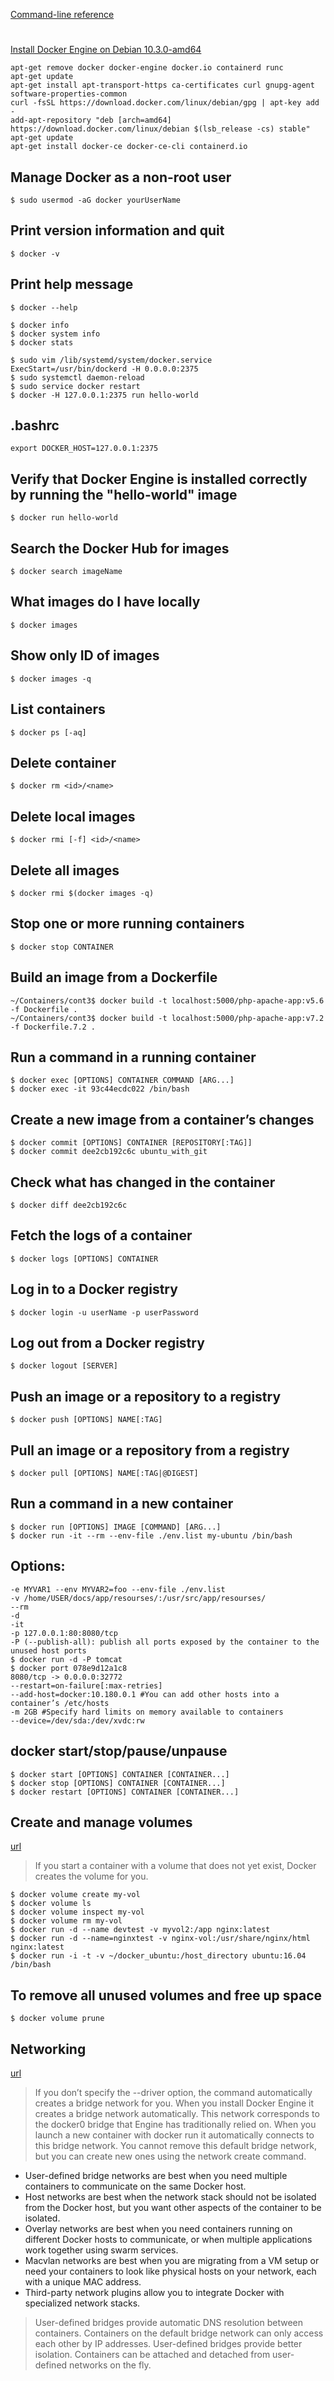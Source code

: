 [Command-line reference](https://docs.docker.com/engine/reference/commandline/docker/)
#
[Install Docker Engine on Debian 10.3.0-amd64](https://docs.docker.com/engine/install/debian/#install-from-a-package)
```
apt-get remove docker docker-engine docker.io containerd runc
apt-get update
apt-get install apt-transport-https ca-certificates curl gnupg-agent software-properties-common
curl -fsSL https://download.docker.com/linux/debian/gpg | apt-key add -
add-apt-repository "deb [arch=amd64] https://download.docker.com/linux/debian $(lsb_release -cs) stable"
apt-get update
apt-get install docker-ce docker-ce-cli containerd.io
```
## Manage Docker as a non-root user
```$ sudo usermod -aG docker yourUserName```

## Print version information and quit
```$ docker -v```
## Print help message
```
$ docker --help

$ docker info
$ docker system info
$ docker stats

$ sudo vim /lib/systemd/system/docker.service
ExecStart=/usr/bin/dockerd -H 0.0.0.0:2375
$ sudo systemctl daemon-reload
$ sudo service docker restart
$ docker -H 127.0.0.1:2375 run hello-world
```
## .bashrc
```export DOCKER_HOST=127.0.0.1:2375```
## Verify that Docker Engine is installed correctly by running the "hello-world" image
```$ docker run hello-world```
## Search the Docker Hub for images
```$ docker search imageName```
## What images do I have locally
```$ docker images```
## Show only ID of images
```$ docker images -q```
## List containers
```$ docker ps [-aq]```
## Delete container
```$ docker rm <id>/<name>```
## Delete local images
```$ docker rmi [-f] <id>/<name>```
## Delete all images
```$ docker rmi $(docker images -q)```
## Stop one or more running containers
```$ docker stop CONTAINER```
## Build an image from a Dockerfile
```$ docker build -t my-app:v1 .
~/Containers/cont3$ docker build -t localhost:5000/php-apache-app:v5.6 -f Dockerfile .
~/Containers/cont3$ docker build -t localhost:5000/php-apache-app:v7.2 -f Dockerfile.7.2 .
```
## Run a command in a running container
```
$ docker exec [OPTIONS] CONTAINER COMMAND [ARG...]
$ docker exec -it 93c44ecdc022 /bin/bash
```
## Create a new image from a container’s changes
```
$ docker commit [OPTIONS] CONTAINER [REPOSITORY[:TAG]]
$ docker commit dee2cb192c6c ubuntu_with_git
```
## Check what has changed in the container 
```$ docker diff dee2cb192c6c```
## Fetch the logs of a container
```$ docker logs [OPTIONS] CONTAINER```
## Log in to a Docker registry
```$ docker login -u userName -p userPassword```
## Log out from a Docker registry
```$ docker logout [SERVER]```
## Push an image or a repository to a registry
```$ docker push [OPTIONS] NAME[:TAG]```
## Pull an image or a repository from a registry
```$ docker pull [OPTIONS] NAME[:TAG|@DIGEST]```
## Run a command in a new container
```
$ docker run [OPTIONS] IMAGE [COMMAND] [ARG...]
$ docker run -it --rm --env-file ./env.list my-ubuntu /bin/bash
```
## Options:
```
-e MYVAR1 --env MYVAR2=foo --env-file ./env.list
-v /home/USER/docs/app/resourses/:/usr/src/app/resourses/
--rm
-d
-it
-p 127.0.0.1:80:8080/tcp
-P (--publish-all): publish all ports exposed by the container to the unused host ports
$ docker run -d -P tomcat
$ docker port 078e9d12a1c8
8080/tcp -> 0.0.0.0:32772
--restart=on-failure[:max-retries]
--add-host=docker:10.180.0.1 #You can add other hosts into a container’s /etc/hosts
-m 2GB #Specify hard limits on memory available to containers
--device=/dev/sda:/dev/xvdc:rw
```
## docker start/stop/pause/unpause
```
$ docker start [OPTIONS] CONTAINER [CONTAINER...]
$ docker stop [OPTIONS] CONTAINER [CONTAINER...]
$ docker restart [OPTIONS] CONTAINER [CONTAINER...]
```
## Create and manage volumes 
[url](https://docs.docker.com/storage/volumes/)
> If you start a container with a volume that does not yet exist, Docker creates the volume for you.
```
$ docker volume create my-vol
$ docker volume ls
$ docker volume inspect my-vol
$ docker volume rm my-vol
$ docker run -d --name devtest -v myvol2:/app nginx:latest
$ docker run -d --name=nginxtest -v nginx-vol:/usr/share/nginx/html nginx:latest
$ docker run -i -t -v ~/docker_ubuntu:/host_directory ubuntu:16.04 /bin/bash
```
## To remove all unused volumes and free up space
```$ docker volume prune```
## Networking
[url](https://docs.docker.com/network/)
>If you don’t specify the --driver option, the command automatically creates a bridge network for you. 
>When you install Docker Engine it creates a bridge network automatically. 
>This network corresponds to the docker0 bridge that Engine has traditionally relied on. 
>When you launch a new container with docker run it automatically connects to this bridge network. 
>You cannot remove this default bridge network, but you can create new ones using the network create command.
* User-defined bridge networks are best when you need multiple containers to communicate on the same Docker host.
* Host networks are best when the network stack should not be isolated from the Docker host, but you want other aspects of the 
container to be isolated.
* Overlay networks are best when you need containers running on different Docker hosts to communicate, or when multiple 
applications work together using swarm services.
* Macvlan networks are best when you are migrating from a VM setup or need your containers to look like physical hosts on 
your network, each with a unique MAC address.
* Third-party network plugins allow you to integrate Docker with specialized network stacks.

>User-defined bridges provide automatic DNS resolution between containers. Containers on the default bridge network can only 
>access each other by IP addresses.
>User-defined bridges provide better isolation.
>Containers can be attached and detached from user-defined networks on the fly.
